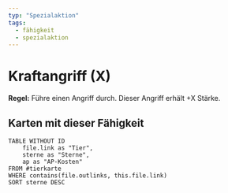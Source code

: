 ```yaml
---
typ: "Spezialaktion"
tags:   
  - fähigkeit
  - spezialaktion
---  
```


# Kraftangriff (X)

**Regel:** Führe einen Angriff durch. Dieser Angriff erhält +X Stärke.

## Karten mit dieser Fähigkeit  
```dataview 
TABLE WITHOUT ID   
	file.link as "Tier",   
	sterne as "Sterne",   
	ap as "AP-Kosten" 
FROM #tierkarte 
WHERE contains(file.outlinks, this.file.link) 
SORT sterne DESC